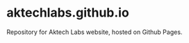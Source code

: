 aktechlabs.github.io
====================

Repository for Aktech Labs website, hosted on Github Pages.
